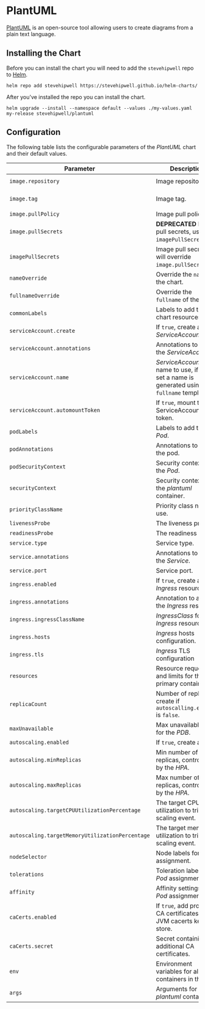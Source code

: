 # PlantUML

[PlantUML](https://plantuml.com/) is an open-source tool allowing users to create diagrams from a plain text language.

## Installing the Chart

Before you can install the chart you will need to add the `stevehipwell` repo to [Helm](https://helm.sh/).

```shell
helm repo add stevehipwell https://stevehipwell.github.io/helm-charts/
```

After you've installed the repo you can install the chart.

```shell
helm upgrade --install --namespace default --values ./my-values.yaml my-release stevehipwell/plantuml
```

## Configuration

The following table lists the configurable parameters of the _PlantUML_ chart and their default values.

| Parameter                                       | Description                                                                                 | Default                          |
| ----------------------------------------------- | ------------------------------------------------------------------------------------------- | -------------------------------- |
| `image.repository`                              | Image repository.                                                                           | `plantuml/plantuml-server`       |
| `image.tag`                                     | Image tag.                                                                                  | `jetty-v{{ .Chart.AppVersion }}` |
| `image.pullPolicy`                              | Image pull policy.                                                                          | `IfNotPresent`                   |
| `image.pullSecrets`                             | **DEPRECATED** Image pull secrets, use `imagePullSecrets`.                                  | `[]`                             |
| `imagePullSecrets`                              | Image pull secrets, will override `image.pullSecrets`.                                      | `[]`                             |
| `nameOverride`                                  | Override the `name` of the chart.                                                           | `nil`                            |
| `fullnameOverride`                              | Override the `fullname` of the chart.                                                       | `nil`                            |
| `commonLabels`                                  | Labels to add to all chart resources.                                                       | `{}`                             |
| `serviceAccount.create`                         | If `true`, create a new _ServiceAccount_.                                                   | `true`                           |
| `serviceAccount.annotations`                    | Annotations to add to the _ServiceAccount_.                                                 | `{}`                             |
| `serviceAccount.name`                           | _ServiceAccount_ name to use, if not set a name is generated using the `fullname` template. | `nil`                            |
| `serviceAccount.automountToken`                 | If `true`, mount the ServiceAccount token.                                                  | `false`                          |
| `podLabels`                                     | Labels to add to the _Pod_.                                                                 | `{}`                             |
| `podAnnotations`                                | Annotations to add to the pod.                                                              | `{}`                             |
| `podSecurityContext`                            | Security context for the _Pod_.                                                             | `{}`                             |
| `securityContext`                               | Security context for the _plantuml_ container.                                              | `{}`                             |
| `priorityClassName`                             | Priority class name to use.                                                                 | `""`                             |
| `livenessProbe`                                 | The liveness probe.                                                                         | See _values.yaml_                |
| `readinessProbe`                                | The readiness probe.                                                                        | See _values.yaml_                |
| `service.type`                                  | Service type.                                                                               | `ClusterIP`                      |
| `service.annotations`                           | Annotations to add to the _Service_.                                                        | `{}`                             |
| `service.port`                                  | Service port.                                                                               | `80`                             |
| `ingress.enabled`                               | If `true`, create an _Ingress_ resource.                                                    | `false`                          |
| `ingress.annotations`                           | Annotation to add to the _Ingress_ resource.                                                | `{}`                             |
| `ingress.ingressClassName`                      | _IngressClass_ for the _Ingress_ resource.                                                  | `""`                             |
| `ingress.hosts`                                 | _Ingress_ hosts configuration.                                                              | `[]`                             |
| `ingress.tls`                                   | _Ingress_ TLS configuration                                                                 | `[]`                             |
| `resources`                                     | Resource requests and limits for the primary container.                                     | `nil`                            |
| `replicaCount`                                  | Number of replicas to create if `autoscalling.enabled` is `false`.                          | `1`                              |
| `maxUnavailable`                                | Max unavailable pods for the _PDB_.                                                         | `0`                              |
| `autoscaling.enabled`                           | If `true`, create a _HPA_.                                                                  | `true`                           |
| `autoscaling.minReplicas`                       | Min number of replicas, controlled by the _HPA_.                                            | `1`                              |
| `autoscaling.maxReplicas`                       | Max number of replicas, controlled by the _HPA_.                                            | `3`                              |
| `autoscaling.targetCPUUtilizationPercentage`    | The target CPU utilization to trigger a scaling event.                                      | `80`                             |
| `autoscaling.targetMemoryUtilizationPercentage` | The target memory utilization to trigger a scaling event.                                   | `80`                             |
| `nodeSelector`                                  | Node labels for _Pod_ assignment.                                                           | `{}`                             |
| `tolerations`                                   | Toleration labels for _Pod_ assignment.                                                     | `[]`                             |
| `affinity`                                      | Affinity settings for _Pod_ assignment.                                                     | `{}`                             |
| `caCerts.enabled`                               | If `true`, add provided CA certificates to the JVM cacerts key store.                       | `false`                          |
| `caCerts.secret`                                | Secret containing the additional CA certificates.                                           | `nil`                            |
| `env`                                           | Environment variables for all containers in the _Pod_.                                      | `[]`                             |
| `args`                                          | Arguments for the _plantuml_ container.                                                     | `[]`                             |
